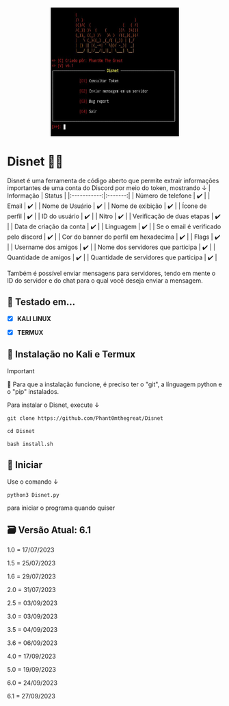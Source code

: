 <p align="center">

  <img width="300" height="300" src="IMG-20230927-WA0009.jpg">
  
# Disnet 💉🔥
Disnet é uma ferramenta de código aberto que permite extrair informações importantes de uma conta do Discord por meio do token, mostrando ↓
|   Informação    |  Status |
|:-----------:|:-------:|
| Número de telefone | ✔️ |
| Email | ✔️ |
| Nome de Usuário | ✔️ |
| Nome de exibição | ✔️  |
| Ícone de perfil | ✔️ |
| ID do usuário | ✔️ |
| Nitro | ✔️ |
| Verificação de duas etapas | ✔️ |
| Data de criação da conta | ✔️ |
| Linguagem | ✔️ |
| Se o email é verificado pelo discord | ✔️ |
| Cor do banner do perfil em hexadecima | ✔️ |
| Flags | ✔️ |
| Username dos amigos | ✔️ |
| Nome dos servidores que participa | ✔️ |
| Quantidade de amigos | ✔️ |
| Quantidade de servidores que participa | ✔️ |

Também é possível enviar mensagens para servidores, tendo em mente o ID do servidor e do chat para o qual você deseja enviar a mensagem.
## 🧪 Testado em...
 - [x] **KALI LINUX** 

 - [x] **TERMUX**

## 🔧 Instalação no Kali e Termux
> [!IMPORTANT]
> 📩
> Para que a instalação funcione, é preciso ter o "git", a línguagem python e o "pip" instalados.

Para instalar o Disnet, execute ↓
```
git clone https://github.com/Phant0mthegreat/Disnet
```
```
cd Disnet
```
```
bash install.sh
```
## 💉 Iniciar
Use o comando ↓
```
python3 Disnet.py
```
para iniciar o programa quando quiser

## 🗃️ Versão Atual: 6.1
1.0 = 17/07/2023

1.5 = 25/07/2023

1.6 = 29/07/2023

2.0 = 31/07/2023

2.5 = 03/09/2023

3.0 = 03/09/2023

3.5 = 04/09/2023

3.6 = 06/09/2023

4.0 = 17/09/2023

5.0 = 19/09/2023

6.0 = 24/09/2023

6.1 = 27/09/2023
